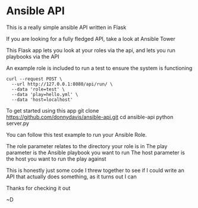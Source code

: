 # Ansible API
This is a really simple ansible API written in Flask

If you are looking for a fully fledged API, take a look at Ansible Tower

This Flask app lets you look at your roles via the api, and lets you run playbooks via the API

An example role is included to run a test to ensure the system is functioning

    curl --request POST \
      --url http://127.0.0.1:8080/api/run/ \
      --data 'role=test' \
      --data 'play=hello.yml' \
      --data 'host=localhost'

To get started using this app
    git clone https://github.com/donnydavis/ansible-api.git
    cd ansible-api
    python server.py

You can follow this test example to run your Ansible Role.

The role parameter relates to the directory your role is in
The play parameter is the Ansible playbook you want to run
The host parameter is the host you want to run the play against

This is honestly just some code I threw together to see if I could write an API that actually does something, as it turns out
I can

Thanks for checking it out

~D
